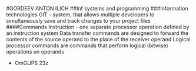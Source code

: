 #GORDEEV ANTON ILICH
##Inf systems and programming
###Information technologies
GIT - system, that allows multiple developers to simultaneously save and track changes to your project files
####Commands
Instruction - one separate processor operation defined by an instruction system
Data transfer commands are designed to forward the contents of the source operand to the place of the receiver operand
Logical processor commands are commands that perform logical (bitwise) operations on operands

+ OmGUPS 23z

